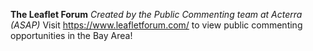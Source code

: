 **The Leaflet Forum**
_Created by the Public Commenting team at Acterra (ASAP)_
Visit https://www.leafletforum.com/ to view public commenting opportunities in the Bay Area!
